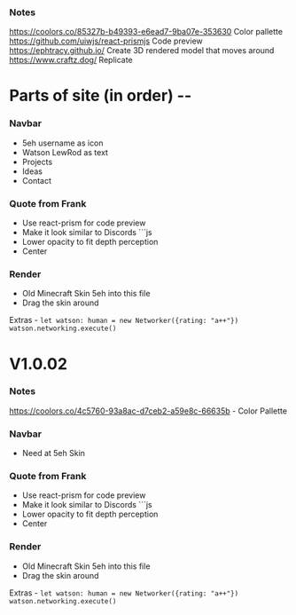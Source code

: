 ### Notes

https://coolors.co/85327b-b49393-e6ead7-9ba07e-353630 Color pallette
https://github.com/uiwjs/react-prismjs Code preview
https://ephtracy.github.io/ Create 3D rendered model that moves around
https://www.craftz.dog/ Replicate

# Parts of site (in order) --

### Navbar

- 5eh username as icon
- Watson LewRod as text
- Projects
- Ideas
- Contact

### Quote from Frank

- Use react-prism for code preview
- Make it look similar to Discords ```js
- Lower opacity to fit depth perception
- Center

### Render

- Old Minecraft Skin 5eh into this file
- Drag the skin around

Extras -
<code>let watson: human = new Networker({rating: "a++"})
watson.networking.execute()
</code>

# V1.0.02

### Notes

https://coolors.co/4c5760-93a8ac-d7ceb2-a59e8c-66635b - Color Pallette

### Navbar

- Need at 5eh Skin

### Quote from Frank

- Use react-prism for code preview
- Make it look similar to Discords ```js
- Lower opacity to fit depth perception
- Center

### Render

- Old Minecraft Skin 5eh into this file
- Drag the skin around

Extras -
<code>let watson: human = new Networker({rating: "a++"})
watson.networking.execute()
</code>
